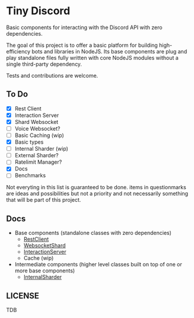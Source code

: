 # Tiny Discord

Basic components for interacting with the Discord API with zero dependencies.

The goal of this project is to offer a basic platform for building high-efficiency bots and libraries in NodeJS. Its base components are plug and play standalone files fully written with core NodeJS modules without a single third-party dependency.

Tests and contributions are welcome.

## To Do

- [x] Rest Client
- [x] Interaction Server
- [x] Shard Websocket
- [ ] Voice Websocket?
- [ ] Basic Caching (wip)
- [x] Basic types
- [ ] Internal Sharder (wip)
- [ ] External Sharder?
- [ ] Ratelimit Manager?
- [x] Docs
- [ ] Benchmarks

Not everyting in this list is guaranteed to be done. items in questionmarks are ideas and possibilities but not a priority and not necessarily something that will be part of this project.

## Docs

- Base components (standalone classes with zero dependencies)
  - [RestClient](https://github.com/timotejroiko/tiny-discord/blob/master/docs/RestClient.md)
  - [WebsocketShard](https://github.com/timotejroiko/tiny-discord/blob/master/docs/WebsocketShard.md)
  - [InteractionServer](https://github.com/timotejroiko/tiny-discord/blob/master/docs/InteractionServer.md)
  - Cache (wip)
- Intermediate components (higher level classes built on top of one or more base components)
  - [InternalSharder](https://github.com/timotejroiko/tiny-discord/blob/master/docs/InternalSharder.md)

## LICENSE

TDB
